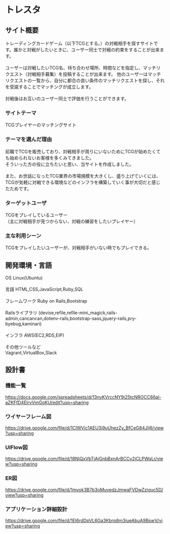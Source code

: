 # トレスタ

## サイト概要
トレーディングカードゲーム（以下TCGとする。）の対戦相手を探すサイトです。誰かと対戦がしたいときに、ユーザー同士で対戦の約束をすることが出来ます。<br>
<br>
ユーザーは対戦したいTCG名、待ち合わせ場所、時間などを指定し、マッチリクエスト（対戦相手募集）を投稿することが出来ます。
他のユーザーはマッチリクエストの一覧から、自分に都合の良い条件のマッチリクエストを探し、それを受諾することでマッチングが成立します。<br>
<br>
対戦後はお互いのユーザー同士で評価を行うことができます。

### サイトテーマ
TCGプレイヤーのマッチングサイト

### テーマを選んだ理由
前職でTCGを販売しており、対戦相手が周りにいないためにTCGが始めたくても始められないお客様を多くみてきました。<br>
そういった方の役に立ちたいと思い、当サイトを作成しました。<br>
<br>
また、お世話になったTCG業界の市場規模を大きくし、盛り上げていくには、TCGが気軽に対戦できる環境などのインフラを構築していく事が大切だと感じたためです。

### ターゲットユーザ
TCGをプレイしているユーザー<br>
（主に対戦相手が見つからない、対戦の練習をしたいプレイヤー）

### 主な利用シーン
TCGをプレイしたいユーザーが、対戦相手がいない時でもプレイできる。

## 開発環境・言語

OS Linux(Ubuntu)<br>
<br>
言語 HTML,CSS,JavaScript,Ruby,SQL<br>
<br>
フレームワーク Ruby on Rails,Bootstrap<br>
<br>
Railsライブラリ (devise,refile,refile-mini_magick,rails-admin,cancancan,dotenv-rails,bootstrap-sass,jquery-rails,pry-byebug,kaminari)<br>
<br>
インフラ AWS(EC2,RDS,EIP)<br>
<br>
その他ツールなど<br>
Vagrant,VirtualBox,Slack


## 設計書

### 機能一覧
https://docs.google.com/spreadsheets/d/13nyKVrccNY9i25tcNROCC66al-aZKFfD4ElryVmGoKU/edit?usp=sharing

### ワイヤーフレーム図
https://drive.google.com/file/d/1ClWVic1AEU3j9uUhezZy_BfCeG84JIj6/view?usp=sharing

### UIFlow図
https://drive.google.com/file/d/18NiQxVbTjAjGnbBxnArBCCv2jCLPWqLr/view?usp=sharing

### ER図
https://drive.google.com/file/d/1mvok3B7b3oMuvedzJmwaFVDwZziguc5D/view?usp=sharing

### アプリケーション詳細設計
https://drive.google.com/file/d/1EI6rdDpVL6Ga3Kbrp8m3iueAbuA9BswV/view?usp=sharing